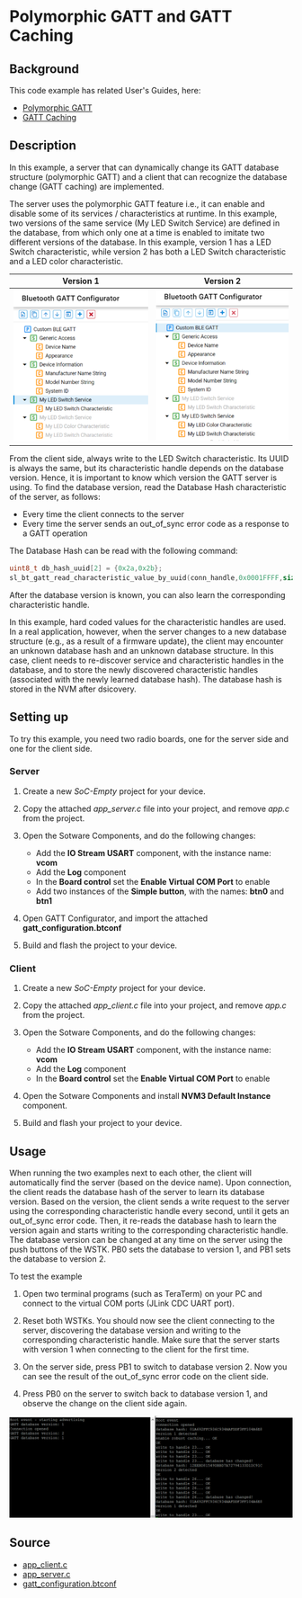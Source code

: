 <!--Author: Arnold Kalvach -->

# Polymorphic GATT and GATT Caching

## Background

This code example has related User's Guides, here:

* [Polymorphic GATT](https://docs.silabs.com/bluetooth/3.2/general/gatt-protocol/polymorphic-gatt)
* [GATT Caching](https://docs.silabs.com/bluetooth/3.2/general/gatt-protocol/gatt-caching)

## Description

In this example, a server that can dynamically change its GATT database structure (polymorphic GATT) and a client that can recognize the database change (GATT caching) are implemented.

The server uses the polymorphic GATT feature i.e., it can enable and disable some of its services / characteristics at runtime. In this example, two versions of the same service (My LED Switch Service) are defined in the database, from which only one at a time is enabled to imitate two different versions of the database. In this example, version 1 has a LED Switch characteristic, while version 2 has both a LED Switch characteristic and a LED color characteristic.

|  Version 1                                   | Version 2                                    |
| -------------------------------------------- | -------------------------------------------- |
| ![GATT version 1](images/gatt_version_1.png) | ![GATT version 2](images/gatt_version_2.png) |

From the client side, always write to the LED Switch characteristic. Its UUID is always the same, but its characteristic handle depends on the database version. Hence, it is important to know which version the GATT server is using. To find the database version, read the Database Hash characteristic of the server, as follows:

* Every time the client connects to the server
* Every time the server sends an out_of_sync error code as a response to a GATT operation

The Database Hash can be read with the following command:

```c
uint8_t db_hash_uuid[2] = {0x2a,0x2b};
sl_bt_gatt_read_characteristic_value_by_uuid(conn_handle,0x0001FFFF,sizeof(db_hash_uuid),&db_hash_uuid[0]);
```

After the database version is known, you can also learn the corresponding characteristic handle.

In this example, hard coded values for the characteristic handles are used. In a real application, however, when the server changes to a new database structure (e.g., as a result of a firmware update), the client may encounter an unknown database hash and an unknown database structure. In this case, client needs to re-discover service and characteristic handles in the database, and to store the newly discovered characteristic handles (associated with the newly learned database hash). The database hash is stored in the NVM after dsicovery.

## Setting up

To try this example, you need two radio boards, one for the server side and one for the client side.

### Server

1. Create a new *SoC-Empty* project for your device.

2. Copy the attached *app_server.c* file into your project, and remove *app.c* from the project.

3. Open the Sotware Components, and do the following changes:

   - Add the **IO Stream USART** component, with the instance name: **vcom**
   - Add the **Log** component
   - In the **Board control** set the **Enable Virtual COM Port** to enable
   - Add two instances of the **Simple button**, with the names: **btn0** and **btn1**

5. Open GATT Configurator, and import the attached **gatt_configuration.btconf**

6. Build and flash the project to your device.

### Client

1. Create a new *SoC-Empty* project for your device.

2. Copy the attached *app_client.c* file into your project, and remove *app.c* from the project.

3. Open the Sotware Components, and do the following changes:

   - Add the **IO Stream USART** component, with the instance name: **vcom**
   - Add the **Log** component
   - In the **Board control** set the **Enable Virtual COM Port** to enable

4. Open the Sotware Components and install **NVM3 Default Instance** component.

5. Build and flash your project to your device.


## Usage

When running the two examples next to each other, the client will automatically find the server (based on the device name). Upon connection, the client reads the database hash of the server to learn its database version. Based on the version, the client sends a write request to the server using the corresponding characteristic handle every second, until it gets an out_of_sync error code. Then, it re-reads the database hash to learn the version again and starts writing to the corresponding characteristic handle. The database version can be changed at any time on the server using the push buttons of the WSTK. PB0 sets the database to version 1, and PB1 sets the database to version 2.

To test the example

1. Open two terminal programs (such as TeraTerm) on your PC and connect to the virtual COM ports (JLink CDC UART port).

2. Reset both WSTKs. You should now see the client connecting to the server, discovering the database version and writing to the corresponding characteristic handle. Make sure that the server starts with version 1 when connecting to the client for the first time.

3. On the server side, press PB1 to switch to database version 2. Now you can see the result of the out_of_sync error code on the client side. 

4. Press PB0 on the server to switch back to database version 1, and observe the change on the client side again.

![log](images/log.png)



## Source

* [app_client.c](source/app_client.c)
* [app_server.c](source/app_server.c)
* [gatt_configuration.btconf](config/gatt_configuration.btconf)
